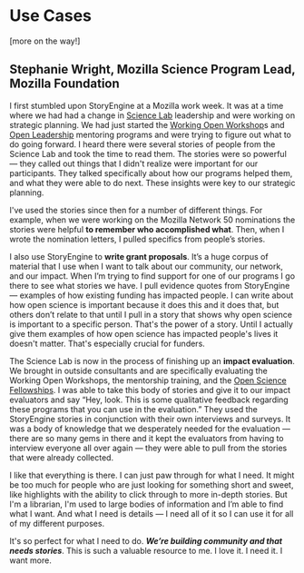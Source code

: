 # Use Cases

\[more on the way!\]

## Stephanie Wright, Mozilla Science Program Lead, Mozilla Foundation

I first stumbled upon StoryEngine at a Mozilla work week. It was at a time where we had had a change in [Science Lab](https://science.mozilla.org/) leadership and were working on strategic planning. We had just started the [Working Open Workshop](https://mozillascience.github.io/WOW-2017/)s and [Open Leadership](https://mozilla.github.io/leadership-training/) mentoring programs and were trying to figure out what to do going forward. I heard there were several stories of people from the Science Lab and took the time to read them. The stories were so powerful — they called out things that I didn't realize were important for our participants. They talked specifically about how our programs helped them, and what they were able to do next. These insights were key to our strategic planning.

I've used the stories since then for a number of different things. For example, when we were working on the Mozilla Network 50 nominations the stories were helpful **to remember who accomplished what**. Then, when I wrote the nomination letters, I pulled specifics from people’s stories.

I also use StoryEngine to **write grant proposals**. It’s a huge corpus of material that I use when I want to talk about our community, our network, and our impact. When I’m trying to find support for one of our programs I go there to see what stories we have. I pull evidence quotes from StoryEngine — examples of how existing funding has impacted people. I can write about how open science is important because it does this and it does that, but others don’t relate to that until I pull in a story that shows why open science is important to a specific person. That's the power of a story. Until I actually give them examples of how open science has impacted people's lives it doesn't matter. That's especially crucial for funders.

The Science Lab is now in the process of finishing up an **impact evaluation**. We brought in outside consultants and are specifically evaluating the Working Open Workshops, the mentorship training, and the [Open Science Fellowships](https://science.mozilla.org/programs/fellowships). I was able to take this body of stories and give it to our impact evaluators and say “Hey, look. This is some qualitative feedback regarding these programs that you can use in the evaluation.” They used the StoryEngine stories in conjunction with their own interviews and surveys. It was a body of knowledge that we desperately needed for the evaluation — there are so many gems in there and it kept the evaluators from having to interview everyone all over again — they were able to pull from the stories that were already collected.

I like that everything is there. I can just paw through for what I need. It might be too much for people who are just looking for something short and sweet, like highlights with the ability to click through to more in-depth stories. But I'm a librarian, I'm used to large bodies of information and I’m able to find what I want. And what I need is details — I need all of it so I can use it for all of my different purposes.

It's so perfect for what I need to do. _**We’re building community and that needs stories**_. This is such a valuable resource to me. I love it. I need it. I want more.

